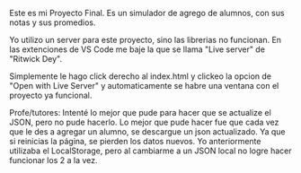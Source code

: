 Este es mi Proyecto Final. Es un simulador de agrego de alumnos, con sus notas y sus promedios. 

Yo utilizo un server para este proyecto, sino las librerias no funcionan. 
En las extenciones de VS Code me baje la que se llama "Live server" de "Ritwick Dey".

Simplemente le hago click derecho al index.html y clickeo la opcion de "Open with Live Server" 
y automaticamente se habre una ventana con el proyecto ya funcional.

Profe/tutores: Intenté lo mejor que pude para hacer que se actualize el JSON, pero no pude hacerlo.
Lo mejor que pude hacer fue que cada vez que le des a agregar un alumno, se descargue un json 
actualizado. Ya que si reinicias la página, se pierden los datos nuevos.
Yo anteriormente utilizaba el LocalStorage, pero al cambiarme a un JSON local no logre hacer
funcionar los 2 a la vez.


